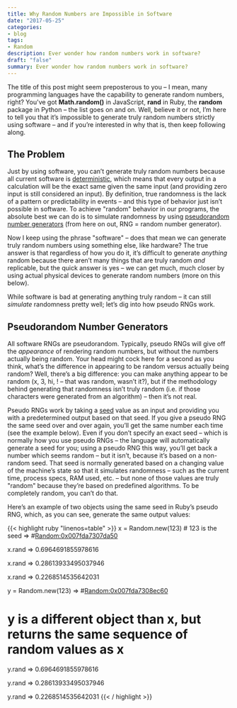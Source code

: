 ```yaml
---
title: Why Random Numbers are Impossible in Software
date: "2017-05-25"
categories:
- blog
tags:
- Random
description: Ever wonder how random numbers work in software?
draft: "false"
summary: Ever wonder how random numbers work in software?
---
```

The title of this post might seem preposterous to you – I mean, many
programming languages have the capability to generate random numbers, right?
You've got **Math.random()** in JavaScript, **rand** in Ruby, the **random**
package in Python – the list goes on and on. Well, believe it or not, I’m here
to tell you that it’s impossible to generate truly random numbers strictly
using software – and if you’re interested in why that is, then keep following
along.

## The Problem

Just by using software, you can’t generate truly random numbers because all
current software is
<a href="https://en.wikipedia.org/wiki/Determinism" target="_blank">deterministic</a>,
which means that every output in a calculation will be the exact same given the
same input (and providing zero input is still considered an input). By
definition, true randomness is the lack of a pattern or predictability in
events – and this type of behavior just isn’t possible in software. To achieve
"random" behavior in our programs, the absolute best we can do is to simulate
randomness by using
<a href="https://en.wikipedia.org/wiki/Pseudorandom_number_generator" target="_blank">pseudorandom number generators</a>
(from here on out, RNG = random number generator).

Now I keep using the phrase "software" – does that mean we can generate truly
random numbers using something else, like hardware? The true answer is that
regardless of how you do it, it’s difficult to generate *anything* random because
there aren’t many things that are truly random *and* replicable, but the quick
answer is yes – we can get much, much closer by using actual physical devices
to generate random numbers (more on this below).

While software is bad at generating anything truly random – it can still
*simulate* randomness pretty well; let’s dig into how pseudo RNGs work.

## Pseudorandom Number Generators

All software RNGs are pseudorandom. Typically, pseudo RNGs will give off the
*appearance* of rendering random numbers, but without the numbers actually
being random. Your head might cock here for a second as you think, what’s the
difference in appearing to be random versus actually being random? Well,
there’s a big difference: you can make anything appear to be random (x, 3, hi,
! – that was random, wasn’t it?), but if the methodology behind generating
that randomness isn’t truly random (i.e. if those characters were generated
from an algorithm) – then it’s not real.

Pseudo RNGs work by taking a
<a href="https://en.wikipedia.org/wiki/Random_seed" target="_blank">seed</a>
value as an input and providing you with a predetermined output based on that
seed. If you give a pseudo RNG the same seed over and over again, you’ll get
the same number each time (see the example below). Even if you don’t specify an
exact seed – which is normally how you use pseudo RNGs – the language will
automatically generate a seed for you; using a pseudo RNG this way, you’ll get
back a number which seems random – but it isn’t, because it’s based on a
non-random seed. That seed is normally generated based on a changing value of
the machine’s state so that it simulates randomness – such as the current time,
process specs, RAM used, etc. – but none of those values are truly "random"
because they’re based on predefined algorithms. To be completely random, you
can’t do that.

Here’s an example of two objects using the same seed in Ruby’s pseudo RNG,
which, as you can see, generate the same output values:

{{< highlight ruby "linenos=table" >}}
x = Random.new(123)  # 123 is the seed
=> #<Random:0x007fda7307da50>

x.rand
=> 0.6964691855978616

x.rand
=> 0.28613933495037946

x.rand
=> 0.2268514535642031

y = Random.new(123)
=> #<Random:0x007fda7308ec60>

# y is a different object than x, but returns the same sequence of random values as x

y.rand
=> 0.6964691855978616

y.rand
=> 0.28613933495037946

y.rand
=> 0.2268514535642031
{{< / highlight >}}
